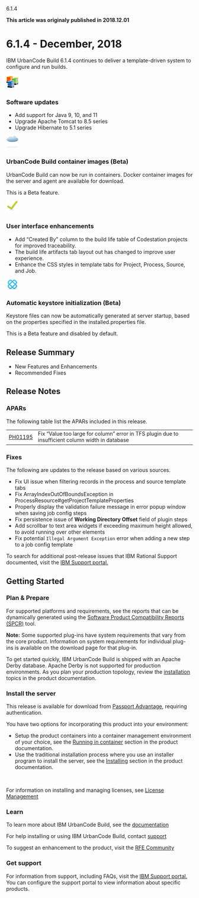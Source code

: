 





6.1.4

**This article was originaly published in 2018.12.01**


6.1.4 - December, 2018
======================




IBM UrbanCode Build 6.1.4 continues to deliver a template-driven system to configure and run builds.

![](features_multiple_env.png)
### Software updates


* Add support for Java 9, 10, and 11
* Upgrade Apache Tomcat to 8.5 series
* Upgrade Hibernate to 5.1 series




![](features_cloud.png)
### UrbanCode Build container images (Beta)


UrbanCode Build can now be run in containers. Docker container images for the server and agent are available for download.

This is a Beta feature.



![](features_check.png)
### User interface enhancements


* Add “Created By” column to the build life table of Codestation projects for improved traceability.
* The build life artifacts tab layout out has changed to improve user experience.
* Enhance the CSS styles in template tabs for Project, Process, Source, and Job.




![](integration.png)
### Automatic keystore initialization (Beta)


Keystore files can now be automatically generated at server startup, based on the properties specified in the installed.properties file.

This is a Beta feature and disabled by default.

Release Summary
---------------

  
* New Features and Enhancements
* Recommended Fixes

Release Notes
-------------

  
### APARs




The following table list the APARs included in this release.


|  |  |
| --- | --- |
| [PH01195](http://www.ibm.com/support/docview.wss?uid=swg1PH01195) | Fix “Value too large for column” error in TFS plugin due to insufficient column width in database |




### Fixes


The following are updates to the release based on various sources.

* Fix UI issue when filtering records in the process and source template tabs
* Fix ArrayIndexOutOfBoundsException in ProcessResource#getProjectTemplateProperties
* Properly display the validation failure message in error popup window when saving job config steps
* Fix persistence issue of **Working Directory Offset** field of plugin steps
* Add scrollbar to text area widgets if exceeding maximum height allowed, to avoid running over other elements
* Fix potential `Illegal Argument Exception` error when adding a new step to a job config template



To search for additional post-release issues that IBM Rational Support documented, visit the [IBM Support portal.](https://www.ibm.com/support/home)

Getting Started
---------------

  

### Plan & Prepare


For supported platforms and requirements, see the reports that can be dynamically generated using the [Software Product Compatibility Reports (SPCR)](https://www.ibm.com/software/reports/compatibility/clarity/index.html) tool.

**Note:** Some supported plug-ins have system requirements that vary from the core product. Information on system requirements for individual plug-ins is available on the download page for that plug-in.

To get started quickly, IBM UrbanCode Build is shipped with an Apache Derby database. Apache Derby is not supported for production environments. As you plan your production topology, review the [installation](http://www-01.ibm.com/support/knowledgecenter/SS8NMD_6.1.4/com.ibm.ucbuild.doc/topics/install_ch.html) topics in the product documentation.



### Install the server


This release is available for download from [Passport Advantage](https://www-112.ibm.com/software/howtobuy/softwareandservices/passportadvantage), requiring authentication.

You have two options for incorporating this product into your environment:
* Setup the product containers into a container management environment of your choice, see the [Running in container](http://www-01.ibm.com/support/knowledgecenter/SS8NMD_6.1.4/com.ibm.ucbuild.doc/topics/container_overview_c.html) section in the product documentation.
* Use the traditional installation process where you use an installer program to install the server, see the [Installing](http://www-01.ibm.com/support/knowledgecenter/SS8NMD_6.1.4/com.ibm.ucbuild.doc/topics/install_ch.html) section in the product documentation.


 

For information on installing and managing licenses, see [License Management](http://www-01.ibm.com/support/knowledgecenter/SS8NMD_6.1.4/com.ibm.ucbuild.doc/topics/licenseManage.html)

### Learn


To learn more about IBM UrbanCode Build, see the  [documentation](http://www-01.ibm.com/support/knowledgecenter/SS8NMD_6.1.4)

For help installing or using IBM UrbanCode Build, contact  [support](http://www-947.ibm.com/support/entry/portal/support?brandind=Rational)

To suggest an enhancement to the product, visit the [RFE Community](http://www.ibm.com/developerworks/rfe/execute?use_case=submitRfe)



### Get support


For information from support, including FAQs, visit the [IBM Support portal.](http://www-947.ibm.com/support/entry/portal/support?brandind=Rational) You can configure the support portal to view information about specific products.






